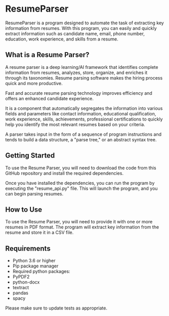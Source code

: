 # ResumeParser

ResumeParser is a program designed to automate the task of extracting key information from resumes. With this program, you can easily and quickly extract information such as candidate name, email, phone number, education, work experience, and skills from a resume.

## What is a Resume Parser?

A resume parser is a deep learning/AI framework that identifies complete information from resumes, analyzes, store, organize, and enriches it through its taxonomies. Resume parsing software makes the hiring process quick and more productive.

Fast and accurate resume parsing technology improves efficiency and offers an enhanced candidate experience.

It is a component that automatically segregates the information into various fields and parameters like contact information, educational qualification, work experience, skills, achievements, professional certifications to quickly help you identify the most relevant resumes based on your criteria.

A parser takes input in the form of a sequence of program instructions and tends to build a data structure, a "parse tree," or an abstract syntax tree.

## Getting Started
To use the Resume Parser, you will need to download the code from this GitHub repository and install the required dependencies.

Once you have installed the dependencies, you can run the program by executing the "resume_api.py" file. This will launch the program, and you can begin parsing resumes.

## How to Use
To use the Resume Parser, you will need to provide it with one or more resumes in PDF format. The program will extract key information from the resume and store it in a CSV file.

## Requirements
- Python 3.6 or higher
- Pip package manager
- Required python packages:
- PyPDF2
- python-docx
- textract
- pandas
- spacy

  
Please make sure to update tests as appropriate.
